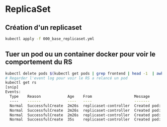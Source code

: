 # ReplicaSet

## Création d'un replicaset

```bash
kubectl apply -f 000_base_replicaset.yml
```

## Tuer un pod ou un container docker pour voir le comportement du RS

```bash
kubectl delete pods $(kubectl get pods | grep frontend | head -1  | awk '{print $1}')
# Regarder l'event log pour voir le RS a relancé un pod
kubectl get rs
[snip]
Events:
  Type    Reason            Age    From                   Message
  ----    ------            ----   ----                   -------
  Normal  SuccessfulCreate  2m26s  replicaset-controller  Created pod: frontend-gdfkg
  Normal  SuccessfulCreate  2m26s  replicaset-controller  Created pod: frontend-qmw65
  Normal  SuccessfulCreate  2m26s  replicaset-controller  Created pod: frontend-z7nh4
  Normal  SuccessfulCreate  35s    replicaset-controller  Created pod: frontend-gbqzx

```
